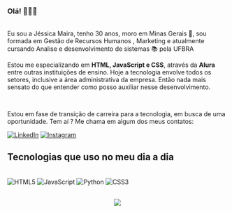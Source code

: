 ### Olá! 🙋🏻‍♀️
<br/>
Eu sou a Jéssica Maira, tenho 30 anos, moro em Minas Gerais 🧀, sou formada em Gestão de Recursos Humanos , Marketing e atualmente cursando Analise e desenvolvimento de sistemas 📚 pela UFBRA

<br/>

Estou me especializando em **HTML, JavaScript e CSS**, através da **Alura** entre outras instituições de ensino. Hoje a tecnologia envolve todos os setores, inclusive a área administrativa da empresa. Então nada mais sensato do que entender como posso auxiliar nesse desenvolvimento.

<br/>

Estou em fase de transição de carreira para a tecnologia, em busca de uma oportunidade. Tem aí ? Me chama em algum dos meus contatos:

[![LinkedIn](https://img.shields.io/badge/linkedin-%230077B5.svg?style=for-the-badge&logo=linkedin&logoColor=white)](https://www.linkedin.com/in/jessicamairasilva/)
[![Instagram](https://img.shields.io/badge/Instagram-%23E4405F.svg?style=for-the-badge&logo=Instagram&logoColor=white)](https://www.instagram.com/j.maira/)
<br/>
## Tecnologias que uso no meu dia a dia
<br/>
<div style="display: inline-block;">
  <img align="center" alt="HTML5" src="https://img.shields.io/badge/HTML-239120?style=for-the-badge&logo=html5&logoColor=white"/>
  <img align="center" alt="JavaScript" src="https://img.shields.io/badge/JavaScript-F7DF1E?style=for-the-badge&logo=javascript&logoColor=black"/>
  <img align="center" alt="Python" src="https://img.shields.io/badge/Python-3776AB?style=for-the-badge&logo=python&logoColor=white"/>
  <img align="center" alt="CSS3" src="https://img.shields.io/badge/CSS3-1572B6?style=for-the-badge&logo=css3&logoColor=white"/>
</div>
<br/>
<br/>
<p align="center">
<img src="https://cdn.memegenerator.es/imagenes/memes/full/31/93/31937147.jpg"> </p>          
<br/>
